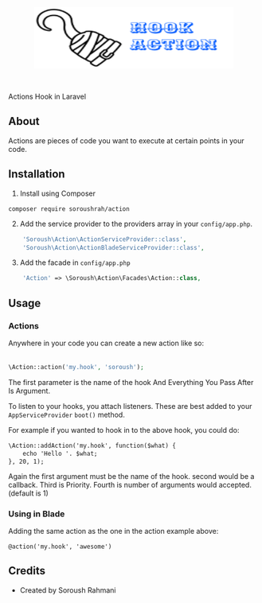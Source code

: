 <p align="center">
    <img src="/art/logo.png" width="400" height="123" alt="eventy logo">
</p>

<br>

Actions Hook in Laravel


## About

Actions are pieces of code you want to execute at certain points in your code. 

## Installation

1. Install using Composer

```
composer require soroushrah/action
```

2. Add the service provider to the providers array in your `config/app.php`.

```php
    'Soroush\Action\ActionServiceProvider::class',
    'Soroush\Action\ActionBladeServiceProvider::class',
```

3. Add the facade in `config/app.php`

```php
    'Action' => \Soroush\Action\Facades\Action::class,
```


## Usage

### Actions

Anywhere in your code you can create a new action like so:

```php

\Action::action('my.hook', 'soroush');
```

The first parameter is the name of the hook And Everything You Pass After Is Argument.

To listen to your hooks, you attach listeners. These are best added to your `AppServiceProvider` `boot()` method.

For example if you wanted to hook in to the above hook, you could do:

```
\Action::addAction('my.hook', function($what) {
    echo 'Hello '. $what;
}, 20, 1);
```

Again the first argument must be the name of the hook. 
second would be a callback.
Third is Priority.
Fourth is number of arguments would accepted.(default is 1)

### Using in Blade

Adding the same action as the one in the action example above:

```
@action('my.hook', 'awesome')
```

## Credits
- Created by Soroush Rahmani
